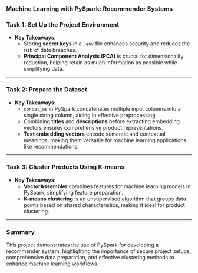 ### Machine Learning with PySpark: Recommender Systems

### Task 1: Set Up the Project Environment

- **Key Takeaways**:
  - Storing **secret keys** in a `.env` file enhances security and reduces the risk of data breaches.
  - **Principal Component Analysis (PCA)** is crucial for dimensionality reduction, helping retain as much information as possible while simplifying data.

---

### Task 2: Prepare the Dataset

- **Key Takeaways**:
  - `concat_ws` in PySpark concatenates multiple input columns into a single string column, aiding in effective preprocessing.
  - Combining **titles** and **descriptions** before extracting embedding vectors ensures comprehensive product representations.
  - **Text embedding vectors** encode semantic and contextual meanings, making them versatile for machine learning applications like recommendations.

---

### Task 3: Cluster Products Using K-means

- **Key Takeaways**:
  - **VectorAssembler** combines features for machine learning models in PySpark, simplifying feature preparation.
  - **K-means clustering** is an unsupervised algorithm that groups data points based on shared characteristics, making it ideal for product clustering.

---

### Summary

This project demonstrates the use of PySpark for developing a recommender system, highlighting the importance of secure project setups, comprehensive data preparation, and effective clustering methods to enhance machine learning workflows.

